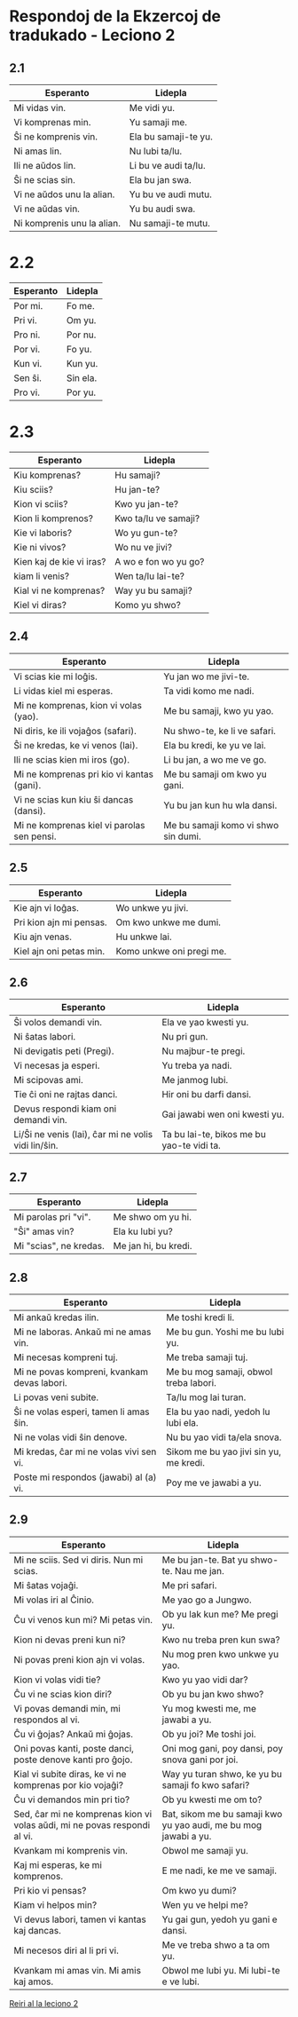# Respondoj de la Ekzercoj de tradukado - Leciono 2

## 2.1

| Esperanto                  | Lidepla              |
| -------------------------- | -------------------- |
| Mi vidas vin.              | Me vidi yu.          |
| Vi komprenas min.          | Yu samaji me.        |
| Ŝi ne komprenis vin.       | Ela bu samaji-te yu. |
| Ni amas lin.               | Nu lubi ta/lu.       |
| Ili ne aŭdos lin.          | Li bu ve audi ta/lu. |
| Ŝi ne scias sin.           | Ela bu jan swa.      |
| Vi ne aŭdos unu la alian.  | Yu bu ve audi mutu.  |
| Vi ne aŭdas vin.           | Yu bu audi swa.      |
| Ni komprenis unu la alian. | Nu samaji-te mutu.   |

# 2.2

| Esperanto | Lidepla  |
| --------- | -------- |
| Por mi.   | Fo me.   |
| Pri vi.   | Om yu.   |
| Pro ni.   | Por nu.  |
| Por vi.   | Fo yu.   |
| Kun vi.   | Kun yu.  |
| Sen ŝi.   | Sin ela. |
| Pro vi.   | Por yu.  |

# 2.3

| Esperanto                | Lidepla              |
| ------------------------ | -------------------- |
| Kiu komprenas?           | Hu samaji?           |
| Kiu sciis?               | Hu jan-te?           |
| Kion vi sciis?           | Kwo yu jan-te?       |
| Kion li komprenos?       | Kwo ta/lu ve samaji? |
| Kie vi laboris?          | Wo yu gun-te?        |
| Kie ni vivos?            | Wo nu ve jivi?       |
| Kien kaj de kie vi iras? | A wo e fon wo yu go? |
| kiam li venis?           | Wen ta/lu lai-te?    |
| Kial vi ne komprenas?    | Way yu bu samaji?    |
| Kiel vi diras?           | Komo yu shwo?        |

## 2.4

| Esperanto                                  | Lidepla                             |
| ------------------------------------------ | ----------------------------------- |
| Vi scias kie mi loĝis.                     | Yu jan wo me jivi-te.               |
| Li vidas kiel mi esperas.                  | Ta vidi komo me nadi.               |
| Mi ne komprenas, kion vi volas (yao).      | Me bu samaji, kwo yu yao.           |
| Ni diris, ke ili vojaĝos (safari).         | Nu shwo-te, ke li ve safari.        |
| Ŝi ne kredas, ke vi venos (lai).           | Ela bu kredi, ke yu ve lai.         |
| Ili ne scias kien mi iros (go).            | Li bu jan, a wo me ve go.           |
| Mi ne komprenas pri kio vi kantas (gani).  | Me bu samaji om kwo yu gani.        |
| Vi ne scias kun kiu ŝi dancas (dansi).     | Yu bu jan kun hu wla dansi.         |
| Mi ne komprenas kiel vi parolas sen pensi. | Me bu samaji komo vi shwo sin dumi. |

## 2.5

| Esperanto               | Lidepla                  |
| ----------------------- | ------------------------ |
| Kie ajn vi loĝas.       | Wo unkwe yu jivi.        |
| Pri kion ajn mi pensas. | Om kwo unkwe me dumi.    |
| Kiu ajn venas.          | Hu unkwe lai.            |
| Kiel ajn oni petas min. | Komo unkwe oni pregi me. |

## 2.6

| Esperanto                                           | Lidepla                                   |
| --------------------------------------------------- | ----------------------------------------- |
| Ŝi volos demandi vin.                               | Ela ve yao kwesti yu.                     |
| Ni ŝatas labori.                                    | Nu pri gun.                               |
| Ni devigatis peti (Pregi).                          | Nu majbur-te pregi.                       |
| Vi necesas ja esperi.                               | Yu treba ya nadi.                         |
| Mi scipovas ami.                                    | Me janmog lubi.                           |
| Tie ĉi oni ne rajtas danci.                         | Hir oni bu darfi dansi.                   |
| Devus respondi kiam oni demandi vin.                | Gai jawabi wen oni kwesti yu.             |
| Li/Ŝi ne venis (lai), ĉar mi ne volis vidi lin/ŝin. | Ta bu lai-te, bikos me bu yao-te vidi ta. |

## 2.7

| Esperanto              | Lidepla              |
| ---------------------- | -------------------- |
| Mi parolas pri "vi".   | Me shwo om yu hi.    |
| "Ŝi" amas vin?         | Ela ku lubi yu?      |
| Mi "scias", ne kredas. | Me jan hi, bu kredi. |

## 2.8

| Esperanto                                   | Lidepla                                |
| ------------------------------------------- | -------------------------------------- |
| Mi ankaŭ kredas ilin.                       | Me toshi kredi li.                     |
| Mi ne laboras. Ankaŭ mi ne amas vin.        | Me bu gun. Yoshi me bu lubi yu.        |
| Mi necesas kompreni tuj.                    | Me treba samaji tuj.                   |
| Mi ne povas kompreni, kvankam devas labori. | Me bu mog samaji, obwol treba labori.  |
| Li povas veni subite.                       | Ta/lu mog lai turan.                   |
| Ŝi ne volas esperi, tamen li amas ŝin.      | Ela bu yao nadi, yedoh lu lubi ela.    |
| Ni ne volas vidi ŝin denove.                | Nu bu yao vidi ta/ela snova.           |
| Mi kredas, ĉar mi ne volas vivi sen vi.     | Sikom me bu yao jivi sin yu, me kredi. |
| Poste mi respondos (jawabi) al (a) vi.      | Poy me ve jawabi a yu.                 |

## 2.9

| Esperanto                                                                | Lidepla                                                         |
| ------------------------------------------------------------------------ | --------------------------------------------------------------- |
| Mi ne sciis. Sed vi diris. Nun mi scias.                                 | Me bu jan-te. Bat yu shwo-te. Nau me jan.                       |
| Mi ŝatas vojaĝi.                                                         | Me pri safari.                                                  |
| Mi volas iri al Ĉinio.                                                   | Me yao go a Jungwo.                                             |
| Ĉu vi venos kun mi? Mi petas vin.                                        | Ob yu lak kun me? Me pregi yu.                                  |
| Kion ni devas preni kun ni?                                              | Kwo nu treba pren kun swa?                                      |
| Ni povas preni kion ajn vi volas.                                        | Nu mog pren kwo unkwe yu yao.                                   |
| Kion vi volas vidi tie?                                                  | Kwo yu yao vidi dar?                                            |
| Ĉu vi ne scias kion diri?                                                | Ob yu bu jan kwo shwo?                                          |
| Vi povas demandi min, mi respondos al vi.                                | Yu mog kwesti me, me jawabi a yu.                               |
| Ĉu vi ĝojas? Ankaŭ mi ĝojas.                                             | Ob yu joi? Me toshi joi.                                        |
| Oni povas kanti, poste danci, poste denove kanti pro ĝojo.               | Oni mog gani, poy dansi, poy snova gani por joi.                |
| Kial vi subite diras, ke vi ne komprenas por kio vojaĝi?                 | Way yu turan shwo, ke yu bu samaji fo kwo safari?               |
| Ĉu vi demandos min pri tio?                                              | Ob yu kwesti me om to?                                          |
| Sed, ĉar mi ne komprenas kion vi volas aŭdi, mi ne povas respondi al vi. | Bat, sikom me bu samaji kwo yu yao audi, me bu mog jawabi a yu. |
| Kvankam mi komprenis vin.                                                | Obwol me samaji yu.                                             |
| Kaj mi esperas, ke mi komprenos.                                         | E me nadi, ke me ve samaji.                                     |
| Pri kio vi pensas?                                                       | Om kwo yu dumi?                                                 |
| Kiam vi helpos min?                                                      | Wen yu ve helpi me?                                             |
| Vi devus labori, tamen vi kantas kaj dancas.                             | Yu gai gun, yedoh yu gani e dansi.                              |
| Mi necesos diri al li pri vi.                                            | Me ve treba shwo a ta om yu.                                    |
| Kvankam mi amas vin. Mi amis kaj amos.                                   | Obwol me lubi yu. Mi lubi-te e ve lubi.                         |

[Reiri al la leciono 2](../leciono-2.md)
